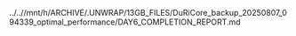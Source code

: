 ../..//mnt/h/ARCHIVE/.UNWRAP/13GB_FILES/DuRiCore_backup_20250807_094339_optimal_performance/DAY6_COMPLETION_REPORT.md